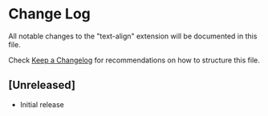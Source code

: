 # Change Log

All notable changes to the "text-align" extension will be documented in this file.

Check [Keep a Changelog](http://keepachangelog.com/) for recommendations on how to structure this file.

## [Unreleased]

- Initial release
